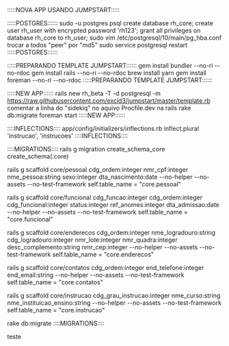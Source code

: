 :::::NOVA APP USANDO JUMPSTART:::::

:::::POSTGRES::::::
sudo -u postgres psql
create database rh_core;
create user rh_user with encrypted password 'rh123';
grant all privileges on database rh_core to rh_user;
sudo vim /etc/postgresql/10/main/pg_hba.conf
trocar a todos "peer" por "md5"
sudo service postgresql restart
:::::POSTGRES::::::

:::::PREPARANDO TEMPLATE JUMPSTART::::::
gem install bundler --no-ri --no-rdoc
gem install rails --no-ri --no-rdoc
brew install yarn
gem install foreman --no-ri --no-rdoc
:::::PREPARANDO TEMPLATE JUMPSTART::::::

:::::NEW APP::::::
rails new rh_beta -T -d postgresql -m https://raw.githubusercontent.com/excid3/jumpstart/master/template.rb
comentar a linha do "sidekiq" no aquivo Procfile.dev na rails
rake db:migrate
foreman start
:::::NEW APP::::::

::::INFLECTIONS::::
app/config/initializers/inflections.rb
inflect.plural 'instrucao', 'instrucoes'
::::INFLECTIONS::::

::::MIGRATIONS::::
rails g migration create_schema_core
create_schema(:core)

rails g scaffold core/pessoal cdg_ordem:integer nmr_cpf:integer nme_pessoa:string sexo:integer dta_nascimento:date --no-helper --no-assets --no-test-framework
self.table_name = "core.pessoal"

rails g scaffold core/funcional cdg_funcao:integer cdg_ordem:integer cdg_funcional:integer status:integer ref_anomes:integer dta_admissao:date --no-helper --no-assets --no-test-framework
self.table_name = "core.funcional"

rails g scaffold core/enderecos cdg_ordem:integer nme_logradouro:string cdg_logradouro:integer nmr_lote:integer nmr_quadra:integer desc_complemento:string nmr_cep:integer --no-helper --no-assets --no-test-framework
self.table_name = "core.enderecos"

rails g scaffold core/contatos cdg_ordem:integer end_telefone:integer end_email:string --no-helper --no-assets --no-test-framework
self.table_name = "core.contatos"

rails g scaffold core/instrucao cdg_grau_instrucao:integer nme_curso:string nme_instituicao_ensino:string --no-helper --no-assets --no-test-framework
self.table_name = "core.instrucao"

rake db:migrate
::::MIGRATIONS::::


teste
